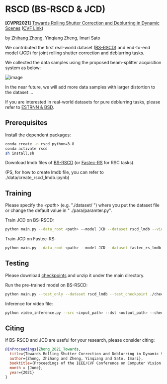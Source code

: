 # RSCD (BS-RSCD & JCD)

**[CVPR2021]** [Towards Rolling Shutter Correction and Deblurring in Dynamic Scenes](https://arxiv.org/abs/2104.01601) ([CVF Link](https://openaccess.thecvf.com/content/CVPR2021/papers/Zhong_Towards_Rolling_Shutter_Correction_and_Deblurring_in_Dynamic_Scenes_CVPR_2021_paper.pdf))

by [Zhihang Zhong](https://zzh-tech.github.io/), Yinqiang Zheng, Imari Sato

We contributed the first real-world dataset ([BS-RSCD](https://drive.google.com/file/d/1hgzibaez7EipmPSN-3GzQO0_mlyruKGa/view?usp=sharing)) and end-to-end model (JCD) for joint rolling shutter correction and deblurring tasks.

We collected the data samples using the proposed beam-splitter acquisition system as below:

![image](https://drive.google.com/uc?export=view&id=1JkAsNkiaWZ5eZ8KSQdMENrxTBPEfrFen)

In the near future, we will add more data samples with larger distortion to the dataset ...

If you are interested in real-world datasets for pure deblurring tasks, please refer to [ESTRNN & BSD](https://github.com/zzh-tech/ESTRNN).
## Prerequisites

Install the dependent packages:

```bash
conda create -n rscd python=3.8
conda activate rscd
sh install.sh
```

Download lmdb files of [BS-RSCD](https://drive.google.com/file/d/1j4gxN28KmDA7Yl1W37i87n3nFIgmZh2_/view?usp=sharing)
(or [Fastec-RS](https://drive.google.com/file/d/1JGzY_8tVVP-oy7jFL1TL84gt3yz1bry3/view?usp=sharing) for RSC tasks).

(PS, for how to create lmdb file, you can refer to ./data/create_rscd_lmdb.ipynb)
## Training

Please specify the *\<path\>* (e.g. "./dataset/ ") where you put the dataset file or change the default value in "
./para/paramter.py".

Train JCD on BS-RSCD:

```bash
python main.py --data_root <path> --model JCD --dataset rscd_lmdb --video
```

Train JCD on Fastec-RS:

```bash
python main.py --data_root <path> --model JCD --dataset fastec_rs_lmdb --video
```

## Testing

Please download [checkpoints](https://drive.google.com/file/d/1bGFHNjoqTGk78UTF-7qDm6hVU4Oqe7N3/view?usp=sharing) and
unzip it under the main directory.

Run the pre-trained model on BS-RSCD:

```bash
python main.py --test_only --dataset rscd_lmdb --test_checkpoint ./checkpoints/JCD_BS-RSCD.tar --video
```

Inference for video file:
```bash
python video_inference.py --src <input_path> --dst <output_path> --checkpoint ./checkpoints/JCD_BS-RSCD.tar
```

## Citing

If BS-RSCD and JCD are useful for your research, please consider citing:

```bibtex
@InProceedings{Zhong_2021_Towards,
  title={Towards Rolling Shutter Correction and Deblurring in Dynamic Scenes},
  author={Zhong, Zhihang and Zheng, Yinqiang and Sato, Imari},
  booktitle={Proceedings of the IEEE/CVF Conference on Computer Vision and Pattern Recognition (CVPR)},
  month = {June},
  year={2021}
}
```
